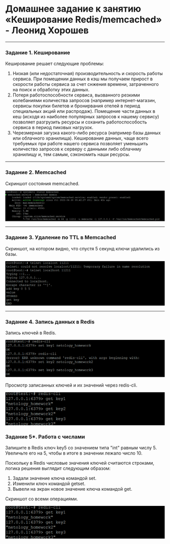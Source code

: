 # Домашнее задание к занятию «Кеширование Redis/memcached» - Леонид Хорошев

---

### Задание 1. Кеширование 

Кеширование решает следующие проблемы:
1. Низкая (или недостаточная) производительность и скорость работы сервиса.
   При помещении данных в кэш мы получаем прирост в скорости работы сервиса за счет снжения времени, затраченного на поиск и обработку этих данных.
2. Потеря работоспособности сервиса, вызванного резкими колебаниями количества запросов (например интернет-магазин, сервисы покупки билетов и бронирвания отелей в период специальных акций или распродаж).
   Помещение части данных в кеш (исходя из наиболее популярных запросов к нашему сервису) позволяет разгрузить ресурсы и соханить работоспособость сервиса в период пиковых нагрузок.
3. Черезмерная загузка какого-либо ресурса (например базы данных или облачного хранилища).
   Кеширование данных, чаще всего требуемых при работе нашего сервиса позволяет уменьшить количество запросов к серверу с данными либо облачнму хранилищу и, тем самым, сэкономить наши ресурсы.  

---

### Задание 2. Memcached

Скриншот состояния memcached.

![alt text](https://github.com/LeonidKhoroshev/databases/blob/main/cash/memcached.2.1.png)

---

### Задание 3. Удаление по TTL в Memcached

Скриншот, на котором видно, что спустя 5 секунд ключи удалились из базы.

![alt text](https://github.com/LeonidKhoroshev/databases/blob/main/cash/memcached.3.1.png)

---

### Задание 4. Запись данных в Redis

Запись ключей в Redis.

![alt text](https://github.com/LeonidKhoroshev/databases/blob/main/cash/redis.4.1.png)

Просмотр записанных ключей и их значений через redis-cli.

![alt text](https://github.com/LeonidKhoroshev/databases/blob/main/cash/redis.4.2.png)


### Задание 5*. Работа с числами 

Запишите в Redis ключ key5 со значением типа "int" равным числу 5. Увеличьте его на 5, чтобы в итоге в значении лежало число 10.

Поскольку в Redis числовые значения ключей считаются строками, логика решения выглядит следующим образом:
1. Задали значение ключа командой set.
2. Изменили ключ командой getset.
3. Вывели на экран новое значение ключа командой get.

Cкриншот со всеми операциями.

 ![alt text](https://github.com/LeonidKhoroshev/databases/blob/main/cash/redis.4.2.png)
